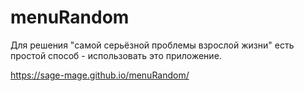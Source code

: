 # menuRandom

Для решения "самой серьёзной проблемы взрослой жизни" есть простой способ - использовать это приложение.

<https://sage-mage.github.io/menuRandom/>
